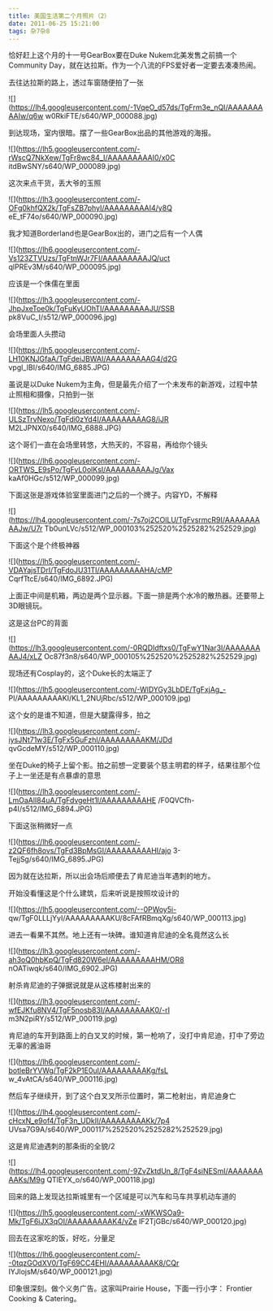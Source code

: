 ```yaml
---
title: 美国生活第二个月照片（2）
date: 2011-06-25 15:21:00
tags: 杂7杂8
---
```

恰好赶上这个月的十一号GearBox要在Duke Nukem北美发售之前搞一个Community
Day，就在达拉斯。作为一个八流的FPS爱好者一定要去凑凑热闹。

去往达拉斯的路上，透过车窗随便拍了一张

![](https://lh4.googleusercontent.com/-1VqeO_d57ds/TgFrm3e_nQI/AAAAAAAAAIw/q6w
w0RkiFTE/s640/WP_000088.jpg)

到达现场，室内很暗。摆了一些GearBox出品的其他游戏的海报。

![](https://lh5.googleusercontent.com/-rWscQ7NkXew/TgFr8wc84_I/AAAAAAAAAI0/x0C
itdBwSNY/s640/WP_000089.jpg)

这次来点干货，丢大爷的玉照

![](https://lh3.googleusercontent.com/-OFg0khfQX2k/TgFsZB7phyI/AAAAAAAAAI4/y8Q
eE_tF74o/s640/WP_000090.jpg)

我才知道Borderland也是GearBox出的，进门之后有一个人偶

![](https://lh6.googleusercontent.com/-Vs123ZTVUzs/TgFtnWJr7FI/AAAAAAAAAJQ/uct
qlPREv3M/s640/WP_000095.jpg)

应该是一个侏儒在里面

![](https://lh3.googleusercontent.com/-JhpJxeToe0k/TgFuKyUOhTI/AAAAAAAAAJU/SSB
pk8VuC_I/s512/WP_000096.jpg)

会场里面人头攒动

![](https://lh5.googleusercontent.com/-LH10KNJGfaA/TgFdeiJBWAI/AAAAAAAAAG4/d2G
vpgl_IBI/s640/IMG_6885.JPG)

虽说是以Duke Nukem为主角，但是最先介绍了一个未发布的新游戏，过程中禁止照相和摄像，只拍到一张

![](https://lh5.googleusercontent.com/-ULSzTrvNexo/TgFdi0zYd4I/AAAAAAAAAG8/iJR
M2LJPNX0/s640/IMG_6888.JPG)

这个哥们一直在会场里转悠，大热天的，不容易，再给你个镜头

![](https://lh6.googleusercontent.com/-ORTWS_E9sPo/TgFvL0olKsI/AAAAAAAAAJg/Vax
kaAf0HGc/s512/WP_000099.jpg)

下面这张是游戏体验室里面进门之后的一个牌子。内容YD，不解释

![](https://lh4.googleusercontent.com/-7s7oj2COlLU/TgFvsrmcR9I/AAAAAAAAAJw/U7r
Tb0unLVc/s512/WP_000103%252520%2525282%252529.jpg)

下面这个是个终极神器

![](https://lh5.googleusercontent.com/-VDAYajsTDrI/TgFdoJU31TI/AAAAAAAAAHA/cMP
CqrfTtcE/s640/IMG_6892.JPG)

上面正中间是机箱，两边是两个显示器。下面一排是两个水冷的散热器。还要带上3D眼镜玩。

这是这台PC的背面

![](https://lh3.googleusercontent.com/-0RQDIdftxs0/TgFwY1Nar3I/AAAAAAAAAJ4/xLZ
Oc87f3n8/s640/WP_000105%252520%2525282%252529.jpg)

现场还有Cosplay的，这个Duke长的太端正了

![](https://lh5.googleusercontent.com/-WlDYGy3LbDE/TgFxjAg_-
PI/AAAAAAAAAKI/KL1_2NUjRbc/s512/WP_000109.jpg)

这个女的是谁不知道，但是大腿露得多，拍之

![](https://lh3.googleusercontent.com/-iysJNt71w3E/TgFx5GuFzhI/AAAAAAAAAKM/JDd
qvGcdeMY/s512/WP_000110.jpg)

坐在Duke的椅子上留个影。拍之前想一定要装个慈主明君的样子，结果往那个位子上一坐还是有点暴虐的意思

![](https://lh3.googleusercontent.com/-LmOaAlI84uA/TgFdvgeHt1I/AAAAAAAAAHE
/F0QVCfh-p4I/s512/IMG_6894.JPG)

下面这张稍微好一点

![](https://lh6.googleusercontent.com/-z2QF6fh8ovs/TgFd3BpMsGI/AAAAAAAAAHI/ajo
3-TejjSg/s640/IMG_6895.JPG)

因为就在达拉斯，所以出会场后顺便去了肯尼迪当年遇刺的地方。

开始没看懂这是个什么建筑，后来听说是按照坟设计的

![](https://lh5.googleusercontent.com/--0PWoy5i-
qw/TgF0LLLjYyI/AAAAAAAAAKU/8cFAfRBmqXg/s640/WP_000113.jpg)

进去一看果不其然。地上还有一块碑。谁知道肯尼迪的全名竟然这么长

![](https://lh3.googleusercontent.com/-ah3oQ0hbKpQ/TgFd820W6eI/AAAAAAAAAHM/OR8
nOATiwqk/s640/IMG_6902.JPG)

射杀肯尼迪的子弹据说就是从这栋楼射出来的

![](https://lh3.googleusercontent.com/-wfEJKfu8NV4/TgF5nosb83I/AAAAAAAAAK0/-rI
m3N2piRY/s512/WP_000119.jpg)

肯尼迪的车开到路面上的白叉叉的时候，第一枪响了，没打中肯尼迪，打中了旁边无辜的酱油哥

![](https://lh6.googleusercontent.com/-botleBrYVWg/TgF2kP1E0uI/AAAAAAAAAKg/fsL
w_4vAtCA/s640/WP_000116.jpg)

然后车子继续开，到了这个白叉叉所示位置时，第二枪射出，肯尼迪身亡

![](https://lh4.googleusercontent.com/-cHcxN_e9of4/TgF3n_UDklI/AAAAAAAAAKk/7p4
UVsa7G9A/s640/WP_000117%252520%2525282%252529.jpg)

这是肯尼迪遇刺的那条街的全貌/2

![](https://lh4.googleusercontent.com/-9ZvZktdUn_8/TgF4siNESmI/AAAAAAAAAKs/M9g
QTlEYX_o/s640/WP_000118.jpg)

回来的路上发现达拉斯城里有一个区域是可以汽车和马车共享机动车道的

![](https://lh5.googleusercontent.com/-xWKWSOa9-Mk/TgF6iJX3qOI/AAAAAAAAAK4/vZe
IF2TjGBc/s640/WP_000120.jpg)

回去在这家吃的饭，好吃，分量足

![](https://lh6.googleusercontent.com/--0tqzGOdXV0/TgF69CC4EHI/AAAAAAAAAK8/CQr
IYJlojsM/s640/WP_000121.jpg)

印象很深刻。做个义务广告。这家叫Prairie House，下面一行小字： Frontier Cooking & Catering。



